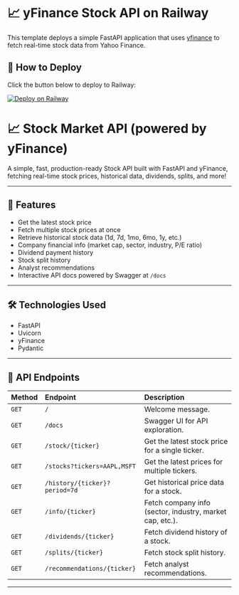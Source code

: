 # 📈 yFinance Stock API on Railway

This template deploys a simple FastAPI application that uses [yfinance](https://github.com/ranaroussi/yfinance) to fetch real-time stock data from Yahoo Finance.

## 🚀 How to Deploy

Click the button below to deploy to Railway:

[![Deploy on Railway](https://railway.com/button.svg)](https://railway.com/template/ELjUB8?referralCode=mWH1By)


# 📈 Stock Market API (powered by yFinance)

A simple, fast, production-ready Stock API built with FastAPI and yFinance,  
fetching real-time stock prices, historical data, dividends, splits, and more!

---

## 🚀 Features
- Get the latest stock price
- Fetch multiple stock prices at once
- Retrieve historical stock data (1d, 7d, 1mo, 6mo, 1y, etc.)
- Company financial info (market cap, sector, industry, P/E ratio)
- Dividend payment history
- Stock split history
- Analyst recommendations
- Interactive API docs powered by Swagger at `/docs`

---

## 🛠️ Technologies Used
- FastAPI
- Uvicorn
- yFinance
- Pydantic

---

## 🧩 API Endpoints

| Method | Endpoint | Description |
|:------|:---------|:------------|
| `GET` | `/` | Welcome message. |
| `GET` | `/docs` | Swagger UI for API exploration. |
| `GET` | `/stock/{ticker}` | Get the latest stock price for a single ticker. |
| `GET` | `/stocks?tickers=AAPL,MSFT` | Get the latest prices for multiple tickers. |
| `GET` | `/history/{ticker}?period=7d` | Get historical price data for a stock. |
| `GET` | `/info/{ticker}` | Fetch company info (sector, industry, market cap, etc.). |
| `GET` | `/dividends/{ticker}` | Fetch dividend history of a stock. |
| `GET` | `/splits/{ticker}` | Fetch stock split history. |
| `GET` | `/recommendations/{ticker}` | Fetch analyst recommendations. |

---
